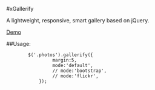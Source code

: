 #xGallerify

A lightweight, responsive, smart gallery based on jQuery.

[Demo](https://rawgit.com/xremix/xGallerify/master/Sample.html)

##Usage:

```JS
		$('.photos').gallerify({
				 margin:5,
				 mode:'default',
				 // mode:'bootstrap',
				 // mode:'flickr',
			});	
```
